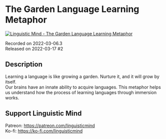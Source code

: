 # The Garden Language Learning Metaphor
 
[![Linguistic Mind - The Garden Language Learning Metaphor](https://img.youtube.com/vi/q2iEeym6akk/0.jpg)](https://www.youtube.com/watch?v=q2iEeym6akk)
 
Recorded on 2022-03-06.3<br>
Released on 2022-03-17 #2
 
## Description
 
Learning a language is like growing a garden. Nurture it, and it will grow by itself.<br>
Our brains have an innate ability to acquire languages. This metaphor helps us understand how the process of learning languages through immersion works.
 
## Support Linguistic Mind
 
Patreon: https://patreon.com/linguisticmind<br>
Ko-fi: https://ko-fi.com/linguisticmind
